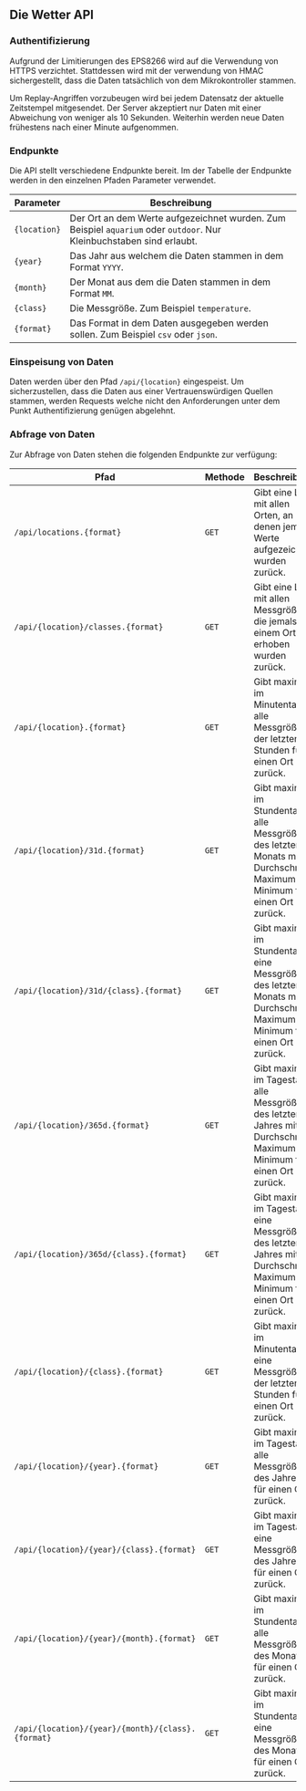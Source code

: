 ## Die Wetter API

### Authentifizierung

Aufgrund der Limitierungen des EPS8266 wird auf die Verwendung von HTTPS
verzichtet.
Stattdessen wird mit der verwendung von HMAC sichergestellt, dass die Daten
tatsächlich
von dem Mikrokontroller stammen.

Um Replay-Angriffen vorzubeugen wird bei jedem Datensatz der aktuelle Zeitstempel
mitgesendet.
Der Server akzeptiert nur Daten mit einer Abweichung von weniger als 10 Sekunden.
Weiterhin werden neue Daten frühestens nach einer Minute aufgenommen.

### Endpunkte

Die API stellt verschiedene Endpunkte bereit.
Im der Tabelle der Endpunkte werden in den einzelnen Pfaden Parameter verwendet.

 Parameter    | Beschreibung
--------------|---------------------------------------------------------------------------------------------------------------------
 `{location}` | Der Ort an dem Werte aufgezeichnet wurden. Zum Beispiel `aquarium` oder `outdoor`. Nur Kleinbuchstaben sind erlaubt.
 `{year}`     | Das Jahr aus welchem die Daten stammen in dem Format `YYYY`.
 `{month}`    | Der Monat aus dem die Daten stammen in dem Format `MM`.
 `{class}`    | Die Messgröße. Zum Beispiel `temperature`.
 `{format}`   | Das Format in dem Daten ausgegeben werden sollen. Zum Beispiel `csv` oder `json`.

### Einspeisung von Daten

Daten werden über den Pfad `/api/{location}` eingespeist.
Um sicherzustellen, dass die Daten aus einer Vertrauenswürdigen Quellen stammen,
werden Requests welche nicht den Anforderungen unter dem Punkt Authentifizierung
genügen abgelehnt.



### Abfrage von Daten

Zur Abfrage von Daten stehen die folgenden Endpunkte zur verfügung:

 Pfad                                              | Methode | Beschreibung
---------------------------------------------------|---------|----------------------------------------------------------------------------------------------------------------------------
 `/api/locations.{format}`                         | `GET`   | Gibt eine Liste mit allen Orten, an denen jemals Werte aufgezeichnet wurden zurück.
 `/api/{location}/classes.{format}`                | `GET`   | Gibt eine Liste mit allen Messgrößen, die jemals an einem Ort erhoben wurden zurück.
 `/api/{location}.{format}`                        | `GET`   | Gibt maximal im Minutentakt alle Messgrößen der letzten 24 Stunden für einen Ort zurück.
 `/api/{location}/31d.{format}`                    | `GET`   | Gibt maximal im Stundentakt alle Messgrößen des letzten Monats mit Durchschnitt, Maximum und Minimum für einen Ort zurück.
 `/api/{location}/31d/{class}.{format}`            | `GET`   | Gibt maximal im Stundentakt eine Messgröße des letzten Monats mit Durchschnitt, Maximum und Minimum für einen Ort zurück.
 `/api/{location}/365d.{format}`                   | `GET`   | Gibt maximal im Tagestakt alle Messgrößen des letzten Jahres mit Durchschnitt, Maximum und Minimum für einen Ort zurück.
 `/api/{location}/365d/{class}.{format}`           | `GET`   | Gibt maximal im Tagestakt eine Messgröße des letzten Jahres mit Durchschnitt, Maximum und Minimum für einen Ort zurück.
 `/api/{location}/{class}.{format}`                | `GET`   | Gibt maximal im Minutentakt eine Messgrößen der letzten 24 Stunden für einen Ort zurück.
 `/api/{location}/{year}.{format}`                 | `GET`   | Gibt maximal im Tagestakt alle Messgrößen des Jahres für einen Ort zurück.
 `/api/{location}/{year}/{class}.{format}`         | `GET`   | Gibt maximal im Tagestakt eine Messgröße des Jahres für einen Ort zurück.
 `/api/{location}/{year}/{month}.{format}`         | `GET`   | Gibt maximal im Stundentakt alle Messgrößen des Monats für einen Ort zurück.
 `/api/{location}/{year}/{month}/{class}.{format}` | `GET`   | Gibt maximal im Stundentakt eine Messgrößen des Monats für einen Ort zurück.
